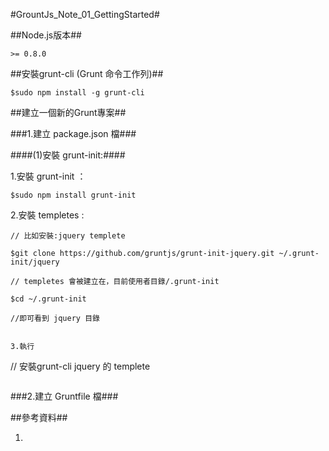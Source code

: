 #GrountJs_Note_01_GettingStarted#

##Node.js版本##

`````
>= 0.8.0

`````

##安裝grunt-cli (Grunt 命令工作列)##

`````
$sudo npm install -g grunt-cli

`````

##建立一個新的Grunt專案##


###1.建立 package.json 檔###

####(1)安裝 grunt-init:####

1.安裝 grunt-init ：
`````
$sudo npm install grunt-init 

`````
2.安裝 templetes :

`````
// 比如安裝:jquery templete

$git clone https://github.com/gruntjs/grunt-init-jquery.git ~/.grunt-init/jquery

// templetes 會被建立在，目前使用者目錄/.grunt-init

$cd ~/.grunt-init

//即可看到 jquery 目錄


3.執行

`````
// 安裝grunt-cli jquery 的 templete

`````

`````


###2.建立 Gruntfile 檔###




##參考資料##

1.